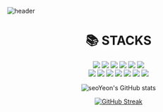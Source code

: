 ![header](https://capsule-render.vercel.app/api?type=wave&color=D0ADE6&height=300&text=Hello%20I'm%20Seo%20Yeon&fontSize=50&fontColor=ffffff&animation=twinkling)

<div align=center><h1>📚 STACKS</h1></div>

<div align=center> 
<img src="https://img.shields.io/badge/Java-007396?style=flat-square&logo=java&logoColor=white"> 
<img src="https://img.shields.io/badge/C++-00599C?style=flat-square&logo=c%2B%2B&logoColor=white">
<img src="https://img.shields.io/badge/HTML5-E34F26?style=flat-square&logo=html5&logoColor=white"> 
<img src="https://img.shields.io/badge/CSS-1572B6?style=flat-square&logo=css3&logoColor=white"> 
<img src="https://img.shields.io/badge/Javascript-F7DF1E?style=flat-square&logo=javascript&logoColor=black"> 
<img src="https://img.shields.io/badge/Oracle-F80000?style=flat-square&logo=oracle&logoColor=white"> 
<br>
<img src="https://img.shields.io/badge/Mysql-4479A1?style=flat-square&logo=mysql&logoColor=white">
<img src="https://img.shields.io/badge/React-61DAFB?style=flat-square&logo=react&logoColor=black"> 
<img src="https://img.shields.io/badge/Spring-6DB33F?style=flat-square&logo=spring&logoColor=white"> 
<img src="https://img.shields.io/badge/C-A8B9CC?style=flat-square&logo=C&logoColor=white"> 
<img src="https://img.shields.io/badge/Android-3DDC84?style=flat-square&logo=Android&logoColor=white"> 
<img src="https://img.shields.io/badge/php-777BB4?style=flat-square&logo=php&logoColor=white"> 
<img src="https://img.shields.io/badge/C%23-239120?style=flat-square&logo=Csharp&logoColor=white"> 

<br>
  
![seoYeon's GitHub stats](https://github-readme-stats.vercel.app/api?username=yoon-seo-yeon&show_icons=true&theme=buefy)
  
<!--most language-->
<!--[![Top Langs](https://github-readme-stats.vercel.app/api/top-langs/?username=yoon-seo-yeon&layout=compact)](https://github.com/yoon-seo-yeon/github-readme-stats)-->
[![GitHub Streak](https://github-readme-streak-stats.herokuapp.com/?user=yoon-seo-yeon&theme=default&ring=E1CEEE&fire=CB89F6&currStreakLabel=CB89F6)](https://git.io/streak-stats)
